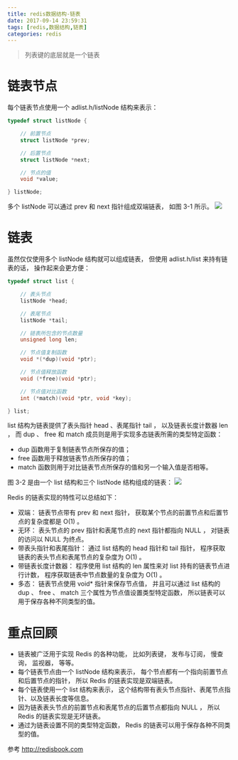 ```yaml
---
title: redis数据结构-链表
date: 2017-09-14 23:59:31
tags: [redis,数据结构,链表]
categories: redis
---
```

> 列表键的底层就是一个链表

# 链表节点
每个链表节点使用一个 adlist.h/listNode 结构来表示：
````c
typedef struct listNode {

    // 前置节点
    struct listNode *prev;

    // 后置节点
    struct listNode *next;

    // 节点的值
    void *value;

} listNode;
````
多个 listNode 可以通过 prev 和 next 指针组成双端链表， 如图 3-1 所示。
[![](http://idiotsky.top/images/redis-linkedlist-1.png)](http://idiotsky.top/images/redis-linkedlist-1.png)
<!-- more -->
# 链表
虽然仅仅使用多个 listNode 结构就可以组成链表， 但使用 adlist.h/list 来持有链表的话， 操作起来会更方便：
````c
typedef struct list {

    // 表头节点
    listNode *head;

    // 表尾节点
    listNode *tail;

    // 链表所包含的节点数量
    unsigned long len;

    // 节点值复制函数
    void *(*dup)(void *ptr);

    // 节点值释放函数
    void (*free)(void *ptr);

    // 节点值对比函数
    int (*match)(void *ptr, void *key);

} list;
````
list 结构为链表提供了表头指针 head 、表尾指针 tail ， 以及链表长度计数器 len ， 而 dup 、 free 和 match 成员则是用于实现多态链表所需的类型特定函数：
* dup 函数用于复制链表节点所保存的值；
* free 函数用于释放链表节点所保存的值；
* match 函数则用于对比链表节点所保存的值和另一个输入值是否相等。

图 3-2 是由一个 list 结构和三个 listNode 结构组成的链表：
[![](http://idiotsky.top/images/redis-linkedlist-2.png)](http://idiotsky.top/images/redis-linkedlist-2.png)

Redis 的链表实现的特性可以总结如下：
* 双端： 链表节点带有 prev 和 next 指针， 获取某个节点的前置节点和后置节点的复杂度都是 O(1) 。
* 无环： 表头节点的 prev 指针和表尾节点的 next 指针都指向 NULL ， 对链表的访问以 NULL 为终点。
* 带表头指针和表尾指针： 通过 list 结构的 head 指针和 tail 指针， 程序获取链表的表头节点和表尾节点的复杂度为 O(1) 。
* 带链表长度计数器： 程序使用 list 结构的 len 属性来对 list 持有的链表节点进行计数， 程序获取链表中节点数量的复杂度为 O(1) 。
* 多态： 链表节点使用 void* 指针来保存节点值， 并且可以通过 list 结构的 dup 、 free 、 match 三个属性为节点值设置类型特定函数， 所以链表可以用于保存各种不同类型的值。

# 重点回顾
* 链表被广泛用于实现 Redis 的各种功能， 比如列表键， 发布与订阅， 慢查询， 监视器， 等等。
* 每个链表节点由一个 listNode 结构来表示， 每个节点都有一个指向前置节点和后置节点的指针， 所以 Redis 的链表实现是双端链表。
* 每个链表使用一个 list 结构来表示， 这个结构带有表头节点指针、表尾节点指针、以及链表长度等信息。
* 因为链表表头节点的前置节点和表尾节点的后置节点都指向 NULL ， 所以 Redis 的链表实现是无环链表。
* 通过为链表设置不同的类型特定函数， Redis 的链表可以用于保存各种不同类型的值。

参考 http://redisbook.com